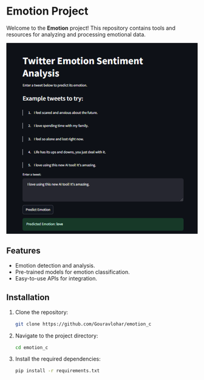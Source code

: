 # Emotion Project

Welcome to the **Emotion** project! This repository contains tools and resources for analyzing and processing emotional data.

![alt text](image.png)
## Features

- Emotion detection and analysis.
- Pre-trained models for emotion classification.
- Easy-to-use APIs for integration.

## Installation
1. Clone the repository:
    ```bash
    git clone https://github.com/Gouravlohar/emotion_c
    ```
2. Navigate to the project directory:
    ```bash
    cd emotion_c
    ```
3. Install the required dependencies:
    ```bash
    pip install -r requirements.txt
    ```
